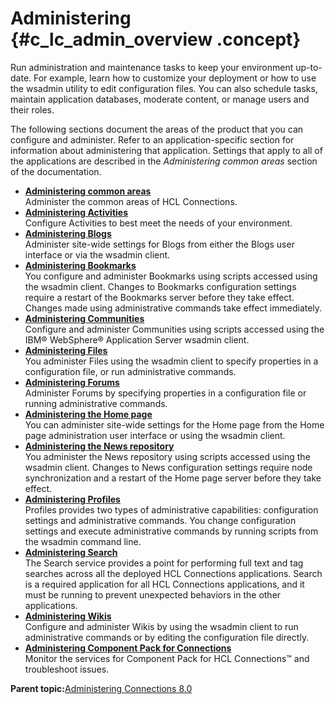 # Administering {#c_lc_admin_overview .concept}

Run administration and maintenance tasks to keep your environment up-to-date. For example, learn how to customize your deployment or how to use the wsadmin utility to edit configuration files. You can also schedule tasks, maintain application databases, moderate content, or manage users and their roles.

The following sections document the areas of the product that you can configure and administer. Refer to an application-specific section for information about administering that application. Settings that apply to all of the applications are described in the *Administering common areas* section of the documentation.

-   **[Administering common areas](../admin/c_admin_act_wsadmin.md)**  
Administer the common areas of HCL Connections.
-   **[Administering Activities](../admin/c_admin_act_overview.md)**  
Configure Activities to best meet the needs of your environment.
-   **[Administering Blogs](../admin/c_administering_blogs.md)**  
Administer site-wide settings for Blogs from either the Blogs user interface or via the wsadmin client.
-   **[Administering Bookmarks](../admin/c_admin_dogerar_intro.md)**  
You configure and administer Bookmarks using scripts accessed using the wsadmin client. Changes to Bookmarks configuration settings require a restart of the Bookmarks server before they take effect. Changes made using administrative commands take effect immediately.
-   **[Administering Communities](../admin/c_admin_communities_intro.md)**  
Configure and administer Communities using scripts accessed using the IBM® WebSphere® Application Server wsadmin client.
-   **[Administering Files](../admin/c_admin_files_overview.md)**  
You administer Files using the wsadmin client to specify properties in a configuration file, or run administrative commands.
-   **[Administering Forums](../admin/c_admin_forums_overview.md)**  
Administer Forums by specifying properties in a configuration file or running administrative commands.
-   **[Administering the Home page](../admin/c_admin_homepage_intro.md)**  
You can administer site-wide settings for the Home page from the Home page administration user interface or using the wsadmin client.
-   **[Administering the News repository](../admin/c_admin_news.md)**  
You administer the News repository using scripts accessed using the wsadmin client. Changes to News configuration settings require node synchronization and a restart of the Home page server before they take effect.
-   **[Administering Profiles](../admin/c_admin_profiles_intro.md)**  
Profiles provides two types of administrative capabilities: configuration settings and administrative commands. You change configuration settings and execute administrative commands by running scripts from the wsadmin command line.
-   **[Administering Search](../admin/c_admin_search.md)**  
The Search service provides a point for performing full text and tag searches across all the deployed HCL Connections applications. Search is a required application for all HCL Connections applications, and it must be running to prevent unexpected behaviors in the other applications.
-   **[Administering Wikis](../admin/c_admin_wikis_overview.md)**  
Configure and administer Wikis by using the wsadmin client to run administrative commands or by editing the configuration file directly.
-   **[Administering Component Pack for Connections](../admin/c_admin_component_pack_intro.md)**  
Monitor the services for Component Pack for HCL Connections™ and troubleshoot issues.

**Parent topic:**[Administering Connections 8.0](../welcome/welcome_admin.md)

